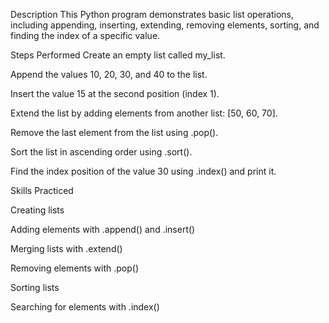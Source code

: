 
Description
This Python program demonstrates basic list operations, including appending, inserting, extending, removing elements, sorting, and finding the index of a specific value.

Steps Performed
Create an empty list called my_list.

Append the values 10, 20, 30, and 40 to the list.

Insert the value 15 at the second position (index 1).

Extend the list by adding elements from another list: [50, 60, 70].

Remove the last element from the list using .pop().

Sort the list in ascending order using .sort().

Find the index position of the value 30 using .index() and print it.

Skills Practiced

Creating lists

Adding elements with .append() and .insert()

Merging lists with .extend()

Removing elements with .pop()

Sorting lists

Searching for elements with .index()
